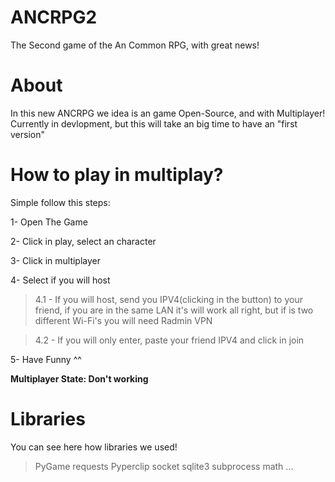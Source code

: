 # ANCRPG2
The Second game of the An Common RPG, with great news!

# About
In this new ANCRPG we idea is an game Open-Source, and with Multiplayer!
Currently in devlopment, but this will take an big time to have an "first version"

# How to play in multiplay?
Simple follow this steps:

1- Open The Game

2- Click in play, select an character

3- Click in multiplayer

4- Select if you will host

   > 4.1 - If you will host, send you IPV4(clicking in the button) to your friend, if you are in the same LAN it's will work all right, but if is two different Wi-Fi's you will need Radmin VPN
  
   > 4.2 - If you will only enter, paste your friend IPV4 and click in join
  
5- Have Funny ^^

**Multiplayer State: Don't working**

# Libraries
You can see here how libraries we used!

> PyGame
> requests
> Pyperclip
> socket
> sqlite3
> subprocess
> math
> ...
